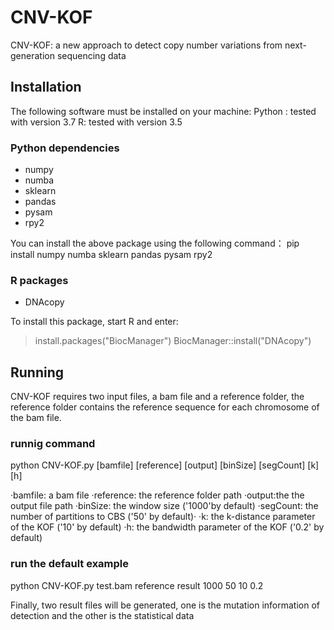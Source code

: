 # CNV-KOF
CNV-KOF: a new approach to detect copy number variations from next-generation sequencing data

## Installation
The following software must be installed on your machine:
Python : tested with version 3.7
R: tested with version 3.5

### Python dependencies
* numpy 
* numba
* sklearn
* pandas
* pysam
* rpy2

You can install the above package using the following command：
pip install numpy numba sklearn pandas pysam rpy2


### R packages
* DNAcopy

To install this package, start R and enter:
>install.packages("BiocManager")
>BiocManager::install("DNAcopy")


## Running
CNV-KOF requires two input files, a bam file and a reference folder,
the reference folder contains the reference sequence for each chromosome of the bam file.

### runnig command
python CNV-KOF.py [bamfile] [reference] [output] [binSize] [segCount] [k] [h]

·bamfile: a bam file
·reference: the reference folder path
·output:the the output file path
·binSize: the window size ('1000'by default)
·segCount: the number of  partitions to CBS ('50' by default)·
·k: the k-distance parameter of the KOF ('10' by default)
·h: the bandwidth parameter of the KOF ('0.2' by default)

### run the default example
python CNV-KOF.py test.bam reference result 1000 50 10 0.2

Finally, two result files will be generated, one is the mutation information of detection and the other is the statistical data
